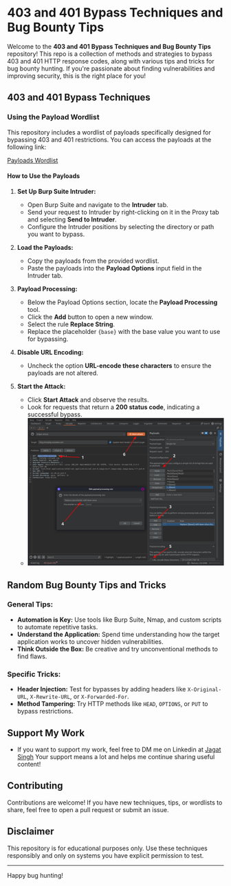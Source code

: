 # 403 and 401 Bypass Techniques and Bug Bounty Tips

Welcome to the **403 and 401 Bypass Techniques and Bug Bounty Tips** repository! This repo is a collection of methods and strategies to bypass 403 and 401 HTTP response codes, along with various tips and tricks for bug bounty hunting. If you're passionate about finding vulnerabilities and improving security, this is the right place for you!

## 403 and 401 Bypass Techniques

### Using the Payload Wordlist

This repository includes a wordlist of payloads specifically designed for bypassing 403 and 401 restrictions. You can access the payloads at the following link:

[Payloads Wordlist](https://github.com/jagat-singh-chaudhary/403-and-401-Bypass-Techniques/blob/main/Payloads)

#### How to Use the Payloads

1. **Set Up Burp Suite Intruder:**
   - Open Burp Suite and navigate to the **Intruder** tab.
   - Send your request to Intruder by right-clicking on it in the Proxy tab and selecting **Send to Intruder**.
   - Configure the Intruder positions by selecting the directory or path you want to bypass.

2. **Load the Payloads:**
   - Copy the payloads from the provided wordlist.
   - Paste the payloads into the **Payload Options** input field in the Intruder tab.

3. **Payload Processing:**
   - Below the Payload Options section, locate the **Payload Processing** tool.
   - Click the **Add** button to open a new window.
   - Select the rule **Replace String**.
   - Replace the placeholder `{base}` with the base value you want to use for bypassing.

4. **Disable URL Encoding:**
   - Uncheck the option **URL-encode these characters** to ensure the payloads are not altered.

5. **Start the Attack:**
   - Click **Start Attack** and observe the results.
   - Look for requests that return a **200 status code**, indicating a successful bypass.
   - ![Burp Suite Intruder Setup](https://github.com/jagat-singh-chaudhary/403-and-401-Bypass-Techniques/blob/main/Screenshot.png)

## Random Bug Bounty Tips and Tricks

### General Tips:
- **Automation is Key:** Use tools like Burp Suite, Nmap, and custom scripts to automate repetitive tasks.
- **Understand the Application:** Spend time understanding how the target application works to uncover hidden vulnerabilities.
- **Think Outside the Box:** Be creative and try unconventional methods to find flaws.

### Specific Tricks:
- **Header Injection:** Test for bypasses by adding headers like `X-Original-URL`, `X-Rewrite-URL`, or `X-Forwarded-For`.
- **Method Tampering:** Try HTTP methods like `HEAD`, `OPTIONS`, or `PUT` to bypass restrictions.

## Support My Work

- If you want to support my work, feel free to DM me on Linkedin at [Jagat Singh](https://www.linkedin.com/in/jagat-singh-b824701b8/)  Your support means a lot and helps me continue sharing useful content!

## Contributing

Contributions are welcome! If you have new techniques, tips, or wordlists to share, feel free to open a pull request or submit an issue.

## Disclaimer

This repository is for educational purposes only. Use these techniques responsibly and only on systems you have explicit permission to test.

---

Happy bug hunting!

